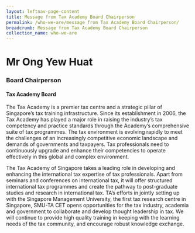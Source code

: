 ```yaml
---
layout: leftnav-page-content
title: Message from Tax Academy Board Chairperson
permalink: /who-we-are/message from Tax Academy Board Chairperson/
breadcrumb: Message from Tax Academy Board Chairperson
collection_name: who-we-are
---
```


# **Mr Ong Yew Huat**
### Board Chairperson
#### Tax Academy Board


The Tax Academy is a premier tax centre and a strategic pillar of Singapore’s tax training infrastructure. Since its establishment in 2006,
the Tax Academy has played a major role in raising the industry’s tax competency and practice standards through the Academy’s comprehensive
suite of tax programmes. The tax environment is evolving rapidly to meet the challenges of an increasingly competitive economic landscape 
and demands of governments and taxpayers. Tax professionals need to continuously upgrade and enhance their competencies to operate 
effectively in this global and complex environment. 

The Tax Academy of Singapore takes a leading role in developing and enhancing the international tax expertise of tax professionals. Apart 
from seminars and conferences on international tax, it will offer structured international tax programmes and create the pathway to 
post-graduate studies and research in international tax. TA’s efforts in jointly setting up with the Singapore Management University, the 
first tax research centre in Singapore, SMU-TA CET opens opportunities for the tax industry, academia and government to collaborate and 
develop thought leadership in tax. We will continue to provide high quality training in keeping with the learning needs of the tax 
community, and encourage robust knowledge exchange.
